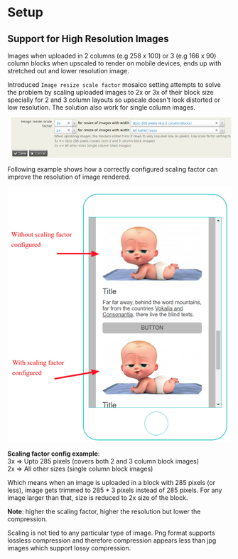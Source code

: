 # Setup

## Support for High Resolution Images

Images when uploaded in 2 columns (e.g 258 x 100) or 3 (e.g 166 x 90) column blocks when upscaled to render on mobile devices, ends up with stretched out and lower resolution image.

Introduced `Image resize scale factor` mosaico setting attempts to solve the problem by scaling uploaded images to 2x or 3x of their block size specially for 2 and 3 column layouts so upscale doesn't look distorted or low resolution. The solution also work for single column images.

![](images/scaling-factor-config.png)

Following example shows how a correctly configured scaling factor can improve the resolution of image rendered.

![](images/scaling-factor-resolution-diff.png)

__Scaling factor config example__:  
3x => Upto 285 pixels (covers both 2 and 3 column block images)  
2x => All other sizes (single column block images)

Which means when an image is uploaded in a block with 285 pixels (or less), image gets trimmed to 285 * 3 pixels instead of 285 pixels.
For any image larger than that, size is reduced to 2x size of the block.

__Note__: higher the scaling factor, higher the resolution but lower the compression.

Scaling is not tied to any particular type of image. Png format supports lossless compression and therefore compression appears less than jpg images which support lossy compression.
